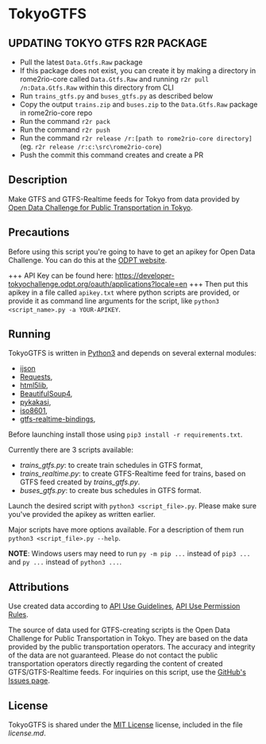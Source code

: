 TokyoGTFS
==========

UPDATING TOKYO GTFS R2R PACKAGE
----------

- Pull the latest `Data.Gtfs.Raw` package
- If this package does not exist, you can create it by making a directory in rome2rio-core called `Data.Gtfs.Raw` and running `r2r pull /n:Data.Gtfs.Raw` within this directory from CLI
- Run `trains_gtfs.py` and `buses_gtfs.py` as described below
- Copy the output `trains.zip` and `buses.zip` to the `Data.Gtfs.Raw` package in rome2rio-core repo
- Run the command `r2r pack`
- Run the command `r2r push`
- Run the command `r2r release /r:[path to rome2rio-core directory]` (eg. `r2r release /r:c:\src\rome2rio-core`)
- Push the commit this command creates and create a PR

Description
-----------

Make GTFS and GTFS-Realtime feeds for Tokyo from data provided by [Open Data Challenge for Public Transportation in Tokyo](https://tokyochallenge.odpt.org/).



Precautions
-----------
Before using this script you're going to have to get an apikey for Open Data Challenge.
You can do this at the [ODPT website](https://tokyochallenge.odpt.org/en/index.html#entry).

+++ API Key can be found here: https://developer-tokyochallenge.odpt.org/oauth/applications?locale=en +++
Then put this apikey in a file called `apikey.txt` where python scripts are provided, or provide it as command line arguments for the script, like `python3 <script_name>.py -a YOUR-APIKEY`.



Running
-------

TokyoGTFS is written in [Python3](https://python.org) and depends on several external modules:
- [ijson](https://pypi.org/project/ijson/)
- [Requests](http://docs.python-requests.org/en/master/),
- [html5lib](https://pypi.org/project/html5lib/),
- [BeautifulSoup4](https://www.crummy.com/software/BeautifulSoup/),
- [pykakasi](https://pypi.org/project/pykakasi/),
- [iso8601](https://pypi.org/project/iso8601/),
- [gtfs-realtime-bindings](https://github.com/google/gtfs-realtime-bindings/tree/master/python),

Before launching install those using `pip3 install -r requirements.txt`.

Currently there are 3 scripts available:
- *trains_gtfs.py*: to create train schedules in GTFS format,
- *trains_realtime.py*: to create GTFS-Realtime feed for trains, based on GTFS feed created by *trains_gtfs.py*.
- *buses_gtfs.py*: to create bus schedules in GTFS format.



Launch the desired script with `python3 <script_file>.py`. Please make sure you've provided the apikey as written earlier.

Major scripts have more options available. For a description of them run `python3 <script_file>.py --help`.


**NOTE**:
Windows users may need to run `py -m pip ...` instead of `pip3 ...` and `py ...` instead of `python3 ...`.



Attributions
------------
Use created data according to [API Use Guidelines](https://developer-tokyochallenge.odpt.org/en/terms/api_guideline.html),
[API Use Permission Rules](https://developer-tokyochallenge.odpt.org/en/terms/terms_api_usage.html).

The source of data used for GTFS-creating scripts is the Open Data Challenge for Public Transportation in Tokyo.
They are based on the data provided by the public transportation operators.
The accuracy and integrity of the data are not guaranteed.
Please do not contact the public transportation operators directly regarding the content of created GTFS/GTFS-Realtime feeds.
For inquiries on this script, use the [GitHub's Issues page](https://github.com/MKuranowski/TokyoGTFS/issues/).



License
-------

TokyoGTFS is shared under the [MIT License](https://github.com/MKuranowski/TokyoGTFS/blob/master/LICENSE.md) license, included in the file *license.md*.
